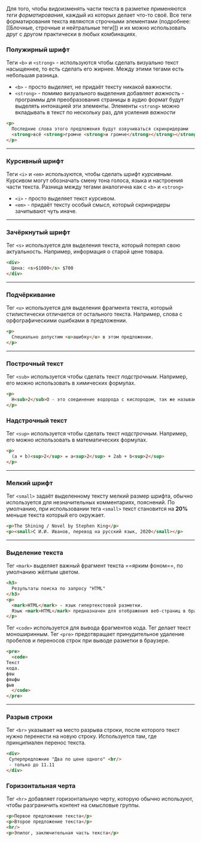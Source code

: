 

Для того, чтобы видоизменять части текста в разметке применяются *теги форматирования*, каждый из которых делает что-то своё. Все теги форматирования текста являются строчными элементами (подробнее: [[Блочные, строчные и нейтральные теги]]) и их можно использовать друг с другом практически в любых комбинациях.

### Полужирный шрифт

Теги `<b>` и `<strong>` - используются чтобы сделать визуально текст насыщеннее, то есть сделать его жирнее. Между этими тегами есть небольшая разница. 
- `<b>` - просто выделяет, не придаёт тексту никакой важности.
- `<strong>` - помимо визуального выделения добавляет *важность* - программы для преобразования страницы в аудио формат будут выделять интонацией эти элементы. 
Элементы `<strong>` можно вкладывать в текст по нескольку раз, для усиления *важности*
```html
<p> 
  Последние слова этого предложения будут озвучиваться скринридерами 
  <strong>всё <strong>громче <strong>и громче</strong></strong></strong>
</p>
```

---

### Курсивный шрифт

Теги `<i>` и `<em>` используются, чтобы сделать шрифт *курсивным*. Курсивом могут обозначать смену тона голоса, языка и настроения части текста. Разница между тегами аналогична как с `<b>` и `<strong>`
- `<i>` - просто выделяет текст курсивом.
- `<em>` - придаёт тексту особый смысл, который скринридеры зачитывают чуть иначе.

---

### Зачёркнутый шрифт

Тег `<s>`  используется для выделения текста, который потерял свою актуальность. Например, информация о старой цене товара. 

```html
<div>
  Цена: <s>$1000</s> $700
</div>
```


---

### Подчёркивание

Тег `<u>` используется для выделения фрагмента текста, который стилистически отличается от остального текста. Например, слова с орфографическими ошибками в предложении. 

```html
<p>
  Специально допустим <u>ашибку</u> в этом предложении.
</p>
```

---

### Построчный текст

Тег `<sub>` используется чтобы сделать текст *подстрочным*. Например, его можно использовать в химических формулах.

```html
<p>
  H<sub>2</sub>O - это соединение водорода с кислородом, так же называют окись водорода.
</p>
```

### Надстрочный текст

Тег `<sup>` используется чтобы сделать текст *надстрочным*. Например, его можно использовать в математических формулах.

```html
<p>
  (a + b)<sup>2</sup> = a<sup>2</sup> + 2ab + b<sup>2</sup>
</p>
```

--- 

### Мелкий шрифт

Тег `<small>` задаёт выделенному тексту мелкий размер шрифта, обычно используется для незначительных комментариях, пояснений. По умолчанию, при использовании тега `<small>` текст становится на **20%** меньше текста который его окружает. 

```html
<p>The Shining / Novel by Stephen King</p>
<p><small>С И.И. Иванов, перевод на русский язык, 2020</small></p>
```

--- 
### Выделение текста

Тег `<mark>` выделяет важный фрагмент текста ==ярким фоном==, по умолчанию жёлтым цветом. 

```html
<h3>
  Результаты поиска по запросу "HTML"
</h3>
<p>
  <mark>HTML</mark> - язык гипертекстовой разметки. 
  Язык <mark>HTML</mark> предназначен для отображения веб-страниц в браузере...
</p>
```

Тег `<code>` используется для вывода фрагментов кода. Тег делает текст моноширинным. 
Тег `<pre>` предотвращает принудительное удаление пробелов и переносов строк при выводе разметки в браузере. 

```html
<pre>
  <code>
Текст
кода.
фвы
фвыфы
фыв      
  </code>
</pre>
```

--- 

### Разрыв строки

Тег `<br>` указывает на место разрыва строки, после которого текст нужно перенести на новую строку. Используется там, где принципиален перенос текста.
```html
<div>
 Суперпредложние "Два по цене одного" <br/>
 - только до 11.11
</div>
```


### Горизонтальная черта

Тег `<hr>` добавляет горизонтальную черту, которую обычно используют, чтобы разграничить контент на смысловые группы.
```html
<p>Первое предложение текста</p>
<p>Второе предложение текста</p>
<hr/>
<p>Эпилог, заключительная часть текста</p>
```

